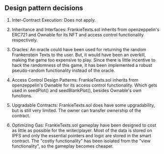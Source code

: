 ## Design pattern decisions

1. Inter-Contract Execution: Does not apply.

2. Inheritance and Interfaces: FrankieTexts.sol inherits from openzeppelin's ERC721 and Ownable for its NFT and access control functionality respectively.

3. Oracles: An oracle could have been used for returning the random Frankenstein Texts to the user. But, it would have been an overkill, making the game too expensive to play. Since there is little incentive to hack the randomness of this game, it has been implemented a robust pseudo-random functionality instead of the oracle.

4. Access Control Design Patterns: FrankieTexts.sol inherits from openzeppelin's Ownable for its access control functionality. Which gets used in seedPlot() and seedBlankPlot(), besides Ownable's own functions.

5. Upgradable Contracts: FrankieTexts.sol does have some upgradability, but is still very limited. The owner can transfer ownership of the contract.

6. Optimizing Gas: FrankieTexts.sol gameplay have been designed to cost as little as possible for the writer/player. Most of the data is stored on IPFS and only the essential pointers and logic are stored in the smart contract. The "costly functionality" has been isolated from the "view functionality", so the gameplay becomes cheaper.